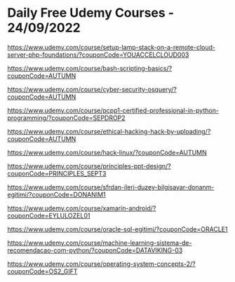 # Daily Free Udemy Courses - 24/09/2022

https://www.udemy.com/course/setup-lamp-stack-on-a-remote-cloud-server-php-foundations/?couponCode=YOUACCELCLOUD003
https://www.udemy.com/course/bash-scripting-basics/?couponCode=AUTUMN
https://www.udemy.com/course/cyber-security-osquery/?couponCode=AUTUMN
https://www.udemy.com/course/pcpp1-certified-professional-in-python-programming/?couponCode=SEPDROP2
https://www.udemy.com/course/ethical-hacking-hack-by-uploading/?couponCode=AUTUMN
https://www.udemy.com/course/hack-linux/?couponCode=AUTUMN
https://www.udemy.com/course/principles-ppt-design/?couponCode=PRINCIPLES_SEPT3
https://www.udemy.com/course/sfrdan-ileri-duzey-bilgisayar-donanm-egitimi/?couponCode=DONANIM1
https://www.udemy.com/course/xamarin-android/?couponCode=EYLULOZEL01
https://www.udemy.com/course/oracle-sql-egitimi/?couponCode=ORACLE1
https://www.udemy.com/course/machine-learning-sistema-de-recomendacao-com-python/?couponCode=DATAVIKING-03
https://www.udemy.com/course/operating-system-concepts-2/?couponCode=OS2_GIFT
